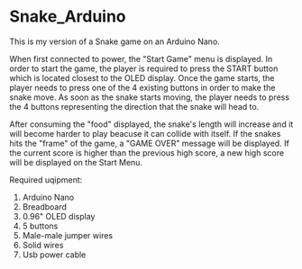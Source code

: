# Snake_Arduino

This is my version of a Snake game on an Arduino Nano.

When first connected to power, the "Start Game" menu is displayed. In order to start the game, the player is required to press the START button which is located closest to the OLED display. 
Once the game starts, the player needs to press one of the 4 existing buttons in order to make the snake move. As soon as the snake starts moving, the player needs to press the 4 buttons representing the direction that the snake will head to. 

After consuming the "food" displayed, the snake's length will increase and it will become harder to play beacuse it can collide with itself.
If the snakes hits the "frame" of the game, a "GAME OVER" message will be displayed. If the current score is higher than the previous high score, a new high score will be displayed on the Start Menu.

Required uqipment:

1. Arduino Nano
2. Breadboard
3. 0.96" OLED display
4. 5 buttons
5. Male-male jumper wires
6. Solid wires
7. Usb power cable
